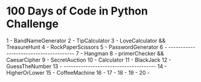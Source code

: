 # 100 Days of Code in Python Challenge

1 - BandNameGenerator
2 - TipCalculator
3 - LoveCalculator && TreasureHunt
4 - RockPaperScissors
5 - PasswordGenerator
6 - ---------------------------------------
7 - Hangman
8 - primerChecker && CaesarCipher
9 - SecretAuction
10 - Calculator
11 - BlackJack
12 - GuessTheNumber
13 - --------------------------------------
14 - HigherOrLower
15 - CoffeeMachine
16 - 
17 - 
18 - 
19 - 
20 - 
